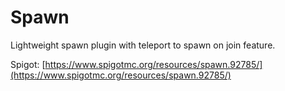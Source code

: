 # Spawn
Lightweight spawn plugin with teleport to spawn on join feature.

Spigot: [https://www.spigotmc.org/resources/spawn.92785/](https://www.spigotmc.org/resources/spawn.92785/)